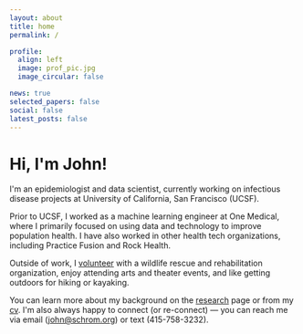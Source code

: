 ```yaml
---
layout: about
title: home
permalink: /

profile:
  align: left
  image: prof_pic.jpg
  image_circular: false 

news: true
selected_papers: false
social: false 
latest_posts: false
---
```


# Hi, I'm John!

I'm an epidemiologist and data scientist, currently working on infectious disease projects at University of California, San Francisco (UCSF).

Prior to UCSF, I worked as a machine learning engineer at One Medical, where I primarily focused on using data and technology to improve population health. I have also worked in other health tech organizations, including Practice Fusion and Rock Health.

Outside of work, I [volunteer](https://www.icloud.com/sharedalbum/#B0UG6XBubGsLxgz) with a wildlife rescue and rehabilitation organization, enjoy attending arts and theater events, and like getting outdoors for hiking or kayaking.

You can learn more about my background on the [research](/research) page or from my [cv](/resume/cv.pdf). I'm also always happy to connect (or re-connect) — you can reach me via email ([john@schrom.org](mailto:john@schrom.org)) or text (415-758-3232).